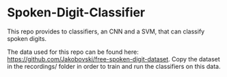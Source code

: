# Spoken-Digit-Classifier
This repo provides to classifiers, an CNN and a SVM, that can classify spoken digits.

The data used for this repo can be found here: https://github.com/Jakobovski/free-spoken-digit-dataset.
Copy the dataset in the recordings/ folder in order to train and run the classifiers on this data.
